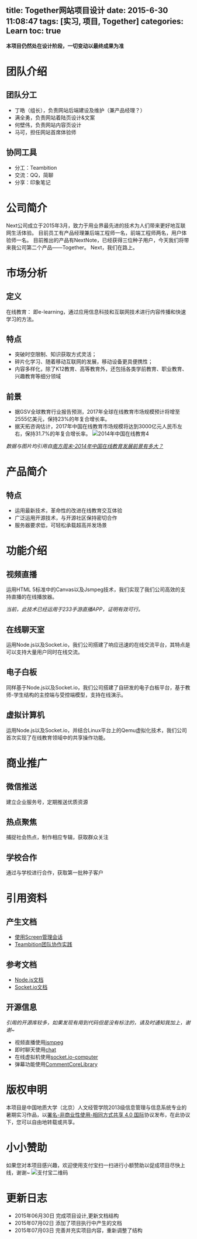 title: Together网站项目设计
date: 2015-6-30 11:08:47
tags: [实习, 项目, Together]
categories: Learn
toc: true
---
**本项目仍然处在设计阶段，一切变动以最终成果为准**

# 团队介绍
## 团队分工
- 丁皓（组长），负责网站后端建设及维护（兼产品经理？）
- 满全勇，负责网站着陆页设计&文案
- 何壁伟，负责网站内容页设计
- 马可，担任网站首席体验师

## 协同工具
- 分工：Teambition
- 交流：QQ，简聊
- 分享：印象笔记

<!-- more -->

# 公司简介
Next公司成立于2015年3月，致力于用业界最先进的技术为人们带来更好地互联网生活体验。
目前员工有产品经理兼后端工程师一名，前端工程师两名，用户体验师一名。
目前推出的产品有NextNote，已经获得三位种子用户，今天我们将带来我公司第二个产品——Together。
Next，我们在路上。

# 市场分析

## 定义
在线教育：
即e-learning，通过应用信息科技和互联网技术进行内容传播和快速学习的方法。

## 特点
- 突破时空限制、知识获取方式灵活；
- 碎片化学习、随着移动互联网的发展，移动设备更具便携性；
- 内容多样化，除了K12教育、高等教育外，还包括各类学前教育、职业教育、兴趣教育等细分领域

## 前景
- 据GSV全球教育行业报告预测，2017年全球在线教育市场规模预计将增至2555亿美元，保持23%的年复合增长率。
- 据天拓咨询估计，2017年中国在线教育市场规模将达到3000亿元人民币左右，保持31.7%的年复合增长率。
![2014年中国在线教育4](http://xuanwo.qiniudn.com/learn/2014年中国在线教育4.jpg)

*数据与图片均引用自[南方周末-2014年中国在线教育发展前景有多大？](http://www.infzm.com/content/101577)*

# 产品简介
## 特点
- 运用最新技术，革命性的改进在线教育交互体验
- 广泛运用开源技术，与开源社区保持密切合作
- 服务器要求低，可轻松承载超高并发场景

# 功能介绍
## 视频直播
运用HTML 5标准中的Canvas以及Jsmpeg技术，我们实现了我们公司高效的支持直播的在线播放器。

*当前，此技术已经运用于233手游直播APP，证明有效可行。*

## 在线聊天室
运用Node.js以及Socket.io，我们公司搭建了响应迅速的在线交流平台，其特点是可以支持大量用户同时在线交流。

## 电子白板
同样基于Node.js以及Socket.io，我们公司搭建了自研发的电子白板平台，基于教师-学生结构的主控端与受控端模型，支持在线演示。
## 虚拟计算机
运用Node.js以及Socket.io，并结合Linux平台上的Qemu虚拟化技术，我们公司首次实现了在线教育领域中的共享操作功能。

# 商业推广
## 微信推送
建立企业服务号，定期推送优质资源
## 热点聚焦
捕捉社会热点，制作相应专辑，获取群众关注
## 学校合作
通过与学校进行合作，获取第一批种子客户

# 引用资料
## 产生文档
- [使用Screen管理会话](http://xuanwo.org/2015/07/01/screen-ssh/)
- [Teambition团队协作实践](http://xuanwo.org/2015/07/02/teambition-work/)

## 参考文档
- [Node.js文档](https://nodejs.org/documentation/)
- [Socket.io文档](http://socket.io/docs/)

## 开源信息
*引用的开源库较多，如果发现有用到代码但是没有标注的，请及时通知我加上，谢谢~*
- 视频直播使用[jsmpeg](https://github.com/phoboslab/jsmpeg)
- 即时聊天使用[chat](https://github.com/Automattic/socket.io/tree/master/examples/chat)
- 在线虚拟机使用[socket.io-computer](https://github.com/kevin-roark/socket.io-computer)
- 弹幕功能使用[CommentCoreLibrary](https://github.com/jabbany/CommentCoreLibrary/)

# 版权申明
本项目是中国地质大学（北京）人文经管学院2013级信息管理与信息系统专业的暑期实习作品，以[署名-非商业性使用-相同方式共享 4.0 国际](http://creativecommons.org/licenses/by-nc-sa/4.0/)协议发布，在此协议下，您可以自由地转载或共享。

# 小小赞助
如果您对本项目感兴趣，欢迎使用支付宝扫一扫进行小额赞助以促成项目尽快上线，谢谢~
![支付宝二维码](http://xuanwo.qiniudn.com/alipay.jpg)


# 更新日志
- 2015年06月30日 完成项目设计,更新文档结构
- 2015年07月02日 添加了项目执行中产生的文档
- 2015年07月03日 完善并充实项目内容，重新调整了结构